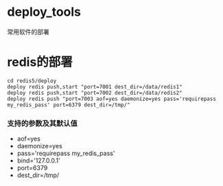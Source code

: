 # deploy_tools
常用软件的部署

# redis的部署
```shell
cd redis5/deploy
deploy redis push,start "port=7001 dest_dir=/data/redis1"
deploy redis push,start "port=7002 dest_dir=/data/redis2"
deploy redis push "port=7003 aof=yes daemonize=yes pass='requirepass my_redis_pass' port=6379 dest_dir=/tmp/"
```
### 支持的参数及其默认值
* aof=yes  
* daemonize=yes  
* pass='requirepass my_redis_pass'  
* bind='127.0.0.1'  
* port=6379  
* dest_dir=/tmp/  
